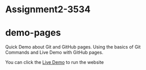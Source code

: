 # Assignment2-3534
# demo-pages
Quick Demo about Git and GitHub pages.
Using the basics of Git Commands and Live Demo with GitHub pages.

You can click the [Live Demo](https://github.com/BhagSingh/Assignment2-3537-ASP.NET/blob/master/Assignment2-3534.sln) to run the website 

